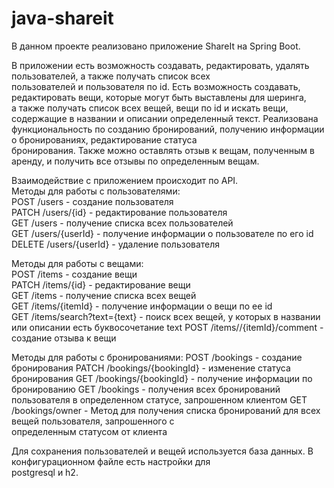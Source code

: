 # java-shareit
В данном проекте реализовано приложение ShareIt на Spring Boot.

В приложении есть возможность создавать, редактировать, удалять пользователей, а также получать список всех  
пользователей и пользователя по id.
Есть возможность создавать, редактировать вещи, которые могут быть выставлены для шеринга,  
а также получать список всех вещей, вещи по id и искать вещи, содержащие в названии и описании определенный текст.
Реализована функциональность по созданию бронирований, получению информации о бронированиях, редактирование статуса  
бронирования. Также можно оставлять отзыв к вещам, полученным в аренду, и получить все отзывы по определенным вещам.

Взаимодействие с приложением происходит по API.  
Методы для работы с пользователями:  
POST /users - создание пользователя  
PATCH /users/{id} - редактирование пользователя  
GET /users - получение списка всех пользователей  
GET /users/{userId} - получение информации о пользователе по его id  
DELETE /users/{userId} - удаление пользователя 

Методы для работы с вещами:  
POST /items - создание вещи  
PATCH /items/{id} - редактирование вещи  
GET /items - получение списка всех вещей  
GET /items/{itemId} - получение информации о вещи по ее id  
GET /items/search?text={text} - поиск всех вещей, у которых в названии или описании есть буквосочетание text
POST /items//{itemId}/comment - создание отзыва к вещи

Методы для работы с бронированиями:
POST /bookings - создание бронирования
PATCH /bookings/{bookingId} - изменение статуса бронирования
GET /bookings/{bookingId} - получение информации по бронированию
GET /bookings - получения всех бронирований пользователя в определенном статусе, запрошенном клиентом
GET /bookings/owner - Метод для получения списка бронирований для всех вещей пользователя, запрошенного с  
определенным статусом от клиента

Для сохранения пользователей и вещей используется база данных. В конфигурационном файле есть настройки для  
postgresql и h2.
